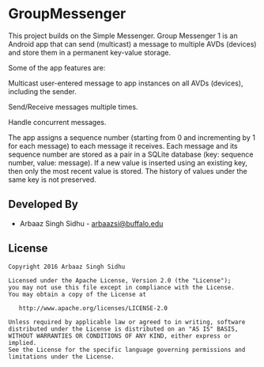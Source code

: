 # GroupMessenger
This project builds on the Simple Messenger. Group Messenger 1 is an Android app that can send (multicast) a message to multiple AVDs (devices) and store them in a permanent key-value storage.

Some of the app features are:

Multicast user-entered message to app instances on all AVDs (devices), including the sender.

Send/Receive messages multiple times.

Handle concurrent messages.

The app assigns a sequence number (starting from 0 and incrementing by 1 for each message) to each message it receives. Each message and its sequence number are stored as a pair in a SQLite database (key: sequence number, value: message). If a new value is inserted using an existing key, then only the most recent value is stored. The history of values under the same key is not preserved.


Developed By
------------
* Arbaaz Singh Sidhu - <arbaazsi@buffalo.edu>

License
-------

    Copyright 2016 Arbaaz Singh Sidhu

    Licensed under the Apache License, Version 2.0 (the "License");
    you may not use this file except in compliance with the License.
    You may obtain a copy of the License at

       http://www.apache.org/licenses/LICENSE-2.0

    Unless required by applicable law or agreed to in writing, software
    distributed under the License is distributed on an "AS IS" BASIS,
    WITHOUT WARRANTIES OR CONDITIONS OF ANY KIND, either express or implied.
    See the License for the specific language governing permissions and
    limitations under the License.


